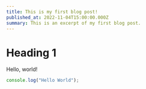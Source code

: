 ```yaml
---
title: This is my first blog post!
published_at: 2022-11-04T15:00:00.000Z
summary: This is an excerpt of my first blog post.
---
```


# Heading 1

Hello, world!

```javascript
console.log("Hello World");
```
